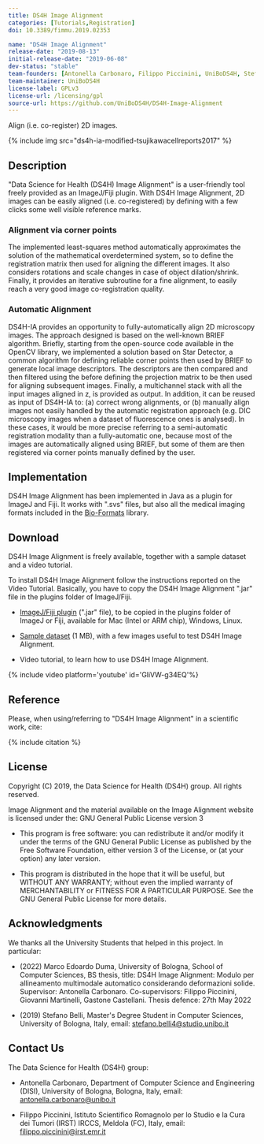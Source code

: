 ```yaml
---
title: DS4H Image Alignment
categories: [Tutorials,Registration]
doi: 10.3389/fimmu.2019.02353

name: "DS4H Image Alignment"
release-date: "2019-08-13"
initial-release-date: "2019-06-08"
dev-status: "stable"
team-founders: [Antonella Carbonaro, Filippo Piccinini, UniBoDS4H, Stefano Belli, Marco Edoardo Duma]
team-maintainer: UniBoDS4H
license-label: GPLv3
license-url: /licensing/gpl
source-url: https://github.com/UniBoDS4H/DS4H-Image-Alignment
---
```


Align (i.e. co-register) 2D images.

{% include img src="ds4h-ia-modified-tsujikawacellreports2017" %}

## Description

"Data Science for Health (DS4H) Image Alignment" is a user-friendly tool freely provided as an ImageJ/Fiji plugin. With DS4H Image Alignment, 2D images can be easily aligned (i.e. co-registered) by defining with a few clicks some well visible reference marks.

### Alignment via corner points
The implemented least-squares method automatically approximates the solution of the mathematical overdetermined system, so to define the registration matrix then used for aligning the different images. It also considers rotations and scale changes in case of object dilation/shrink. Finally, it provides an iterative subroutine for a fine alignment, to easily reach a very good image co-registration quality.

### Automatic Alignment
DS4H-IA provides an opportunity to fully-automatically align 2D microscopy images. The approach designed is based on the well-known BRIEF algorithm. Briefly, starting from the open-source code available in the OpenCV library, we implemented a solution based on Star Detector, a common algorithm for defining reliable corner points then used by BRIEF to generate local image descriptors. The descriptors are then compared and then filtered using the before defining the projection matrix to be then used for aligning subsequent images. Finally, a multichannel stack with all the input images aligned in z, is provided as output. In addition, it can be reused as input of DS4H-IA to: (a) correct wrong alignments, or (b) manually align images not easily handled by the automatic registration approach (e.g. DIC microscopy images when a dataset of fluorescence ones is analysed). In these cases, it would be more precise referring to a semi-automatic registration modality than a fully-automatic one, because most of the images are automatically aligned using BRIEF, but some of them are then registered via corner points manually defined by the user.


## Implementation

DS4H Image Alignment has been implemented in Java as a plugin for ImageJ and Fiji. It works with ".svs" files, but also all the medical imaging formats included in the [Bio-Formats](/formats/bio-formats) library.

## Download

DS4H Image Alignment is freely available, together with a sample dataset and a video tutorial.

To install DS4H Image Alignment follow the instructions reported on the Video Tutorial. Basically, you have to copy the DS4H Image Alignment ".jar" file in the plugins folder of ImageJ/Fiji.

- [ImageJ/Fiji plugin](https://github.com/UniBoDS4H/DS4H-Image-Alignment/releases) (".jar" file), to be copied in the plugins folder of ImageJ or Fiji, available for Mac (Intel or ARM chip), Windows, Linux.

- [Sample dataset](http://filippopiccinini.altervista.it/TestAlignment_SameSampleDifferentChannels.zip) (1 MB), with a few images useful to test DS4H Image Alignment.

- Video tutorial, to learn how to use DS4H Image Alignment.

{% include video platform='youtube' id='GliVW-g34EQ'%}

## Reference

Please, when using/referring to "DS4H Image Alignment" in a scientific work, cite:

{% include citation %}

## License

Copyright (C) 2019, the Data Science for Health (DS4H) group. All rights reserved.

Image Alignment and the material available on the Image Alignment website is licensed under the: GNU General Public License version 3

- This program is free software: you can redistribute it and/or modify it under the terms of the GNU General Public License as published by the Free Software Foundation, either version 3 of the License, or (at your option) any later version.

- This program is distributed in the hope that it will be useful, but WITHOUT ANY WARRANTY; without even the implied warranty of MERCHANTABILITY or FITNESS FOR A PARTICULAR PURPOSE. See the GNU General Public License for more details.

## Acknowledgments

We thanks all the University Students that helped in this project. In particular:

- (2022) Marco Edoardo Duma, University of Bologna, School of Computer Sciences, BS thesis, title: DS4H Image Alignment: Modulo per allineamento multimodale automatico considerando deformazioni solide. Supervisor: Antonella Carbonaro. Co-supervisors: Filippo Piccinini, Giovanni Martinelli, Gastone Castellani. Thesis defence: 27th May 2022

- (2019) Stefano Belli, Master's Degree Student in Computer Sciences, University of Bologna, Italy, email: stefano.belli4@studio.unibo.it

## Contact Us

The Data Science for Health (DS4H) group:

- Antonella Carbonaro, Department of Computer Science and Engineering (DISI), University of Bologna, Bologna, Italy, email: antonella.carbonaro@unibo.it

- Filippo Piccinini, Istituto Scientifico Romagnolo per lo Studio e la Cura dei Tumori (IRST) IRCCS, Meldola (FC), Italy, email: filippo.piccinini@irst.emr.it
